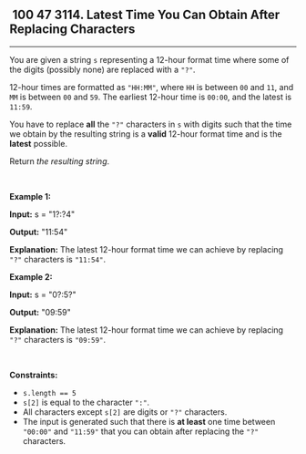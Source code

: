 <h2> 100 47
3114. Latest Time You Can Obtain After Replacing Characters</h2><hr><div><p>You are given a string <code>s</code> representing a 12-hour format time where some of the digits (possibly none) are replaced with a <code>"?"</code>.</p>

<p>12-hour times are formatted as <code>"HH:MM"</code>, where <code>HH</code> is between <code>00</code> and <code>11</code>, and <code>MM</code> is between <code>00</code> and <code>59</code>. The earliest 12-hour time is <code>00:00</code>, and the latest is <code>11:59</code>.</p>

<p>You have to replace <strong>all</strong> the <code>"?"</code> characters in <code>s</code> with digits such that the time we obtain by the resulting string is a <strong>valid</strong> 12-hour format time and is the <strong>latest</strong> possible.</p>

<p>Return <em>the resulting string</em>.</p>

<p>&nbsp;</p>
<p><strong class="example">Example 1:</strong></p>

<div class="example-block">
<p><strong>Input:</strong> <span class="example-io">s = "1?:?4"</span></p>

<p><strong>Output:</strong> <span class="example-io">"11:54"</span></p>

<p><strong>Explanation:</strong> The latest 12-hour format time we can achieve by replacing <code>"?"</code> characters is <code>"11:54"</code>.</p>
</div>

<p><strong class="example">Example 2:</strong></p>

<div class="example-block">
<p><strong>Input:</strong> <span class="example-io">s = "0?:5?"</span></p>

<p><strong>Output:</strong> <span class="example-io">"09:59"</span></p>

<p><strong>Explanation:</strong> The latest 12-hour format time we can achieve by replacing <code>"?"</code> characters is <code>"09:59"</code>.</p>
</div>

<p>&nbsp;</p>
<p><strong>Constraints:</strong></p>

<ul>
	<li><code>s.length == 5</code></li>
	<li><code>s[2]</code> is equal to the character <code>":"</code>.</li>
	<li>All characters except <code>s[2]</code> are digits or <code>"?"</code> characters.</li>
	<li>The input is generated such that there is <strong>at least</strong> one time between <code>"00:00"</code> and <code>"11:59"</code> that you can obtain after replacing the <code>"?"</code> characters.</li>
</ul>
</div>